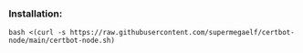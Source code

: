 ### Installation:

```
bash <(curl -s https://raw.githubusercontent.com/supermegaelf/certbot-node/main/certbot-node.sh)
```
